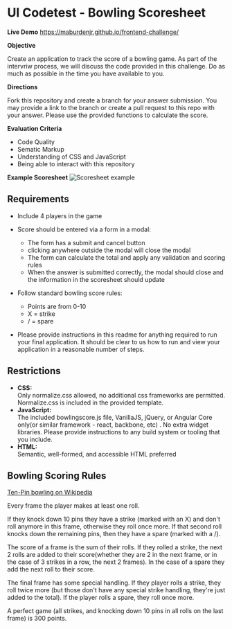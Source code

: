 # UI Codetest - Bowling Scoresheet

__Live Demo__
https://maburdenjr.github.io/frontend-challenge/

__Objective__

Create an application to track the score of a bowling game. As part of the intervriw process, we will discuss the code provided in this challenge. Do as much as possible in the time you have available to you. 

__Directions__

Fork this repository and create a branch for your answer submission. You may provide a link to the branch or create a pull request to this repo with your answer. Please use the provided functions to calculate the score.

__Evaluation Criteria__

- Code Quality
- Sematic Markup
- Understanding of CSS and JavaScript
- Being able to interact with this repository

__Example Scoresheet__
![Scoresheet example](scoresheet.png)

## Requirements
- Include 4 players in the game
- Score should be entered via a form in a modal:
  - The form has a submit and cancel button
  - clicking anywhere outside the modal will close the modal
  - The form can calculate the total and apply any validation and scoring rules
  - When the answer is submitted correctly, the modal should close and the information in the scoresheet should update
- Follow standard bowling score rules:
  - Points are from 0-10
  - X = strike
  - / = spare

- Please provide instructions in this readme for anything required to run your final application. It should be clear to us how to run and view your application in a reasonable number of steps.

## Restrictions

  - __CSS:__ <br />Only normalize.css allowed, no additional css frameworks are permitted. Normalize.css is included in the provided template.
  - __JavaScript:__ <br />The included bowlingscore.js file, VanillaJS, jQuery, or Angular Core only(or similar framework - react, backbone, etc) . No extra widget libraries. Please provide instructions to any build system or tooling that you include.
  - __HTML:__ <br />Semantic, well-formed, and accessible HTML preferred

## Bowling Scoring Rules

[Ten-Pin bowling on Wikipedia](https://en.wikipedia.org/wiki/Ten-pin_bowling)

Every frame the player makes at least one roll.

If they knock down 10 pins they have a strike (marked with an X) and don't roll anymore in this frame, otherwise they roll once more. If that second roll knocks down the remaining pins, then they have a spare (marked with a /).

The score of a frame is the sum of their rolls. If they rolled a strike, the next 2 rolls are added to their score(whether they are 2 in the next frame, or in the case of 3 strikes in a row, the next 2 frames). In the case of a spare
they add the next roll to their score.

The final frame has some special handling. If they player rolls a strike, they roll twice more (but those don't have any special strike handling, they're just added to the total). If the player rolls a spare, they roll once more.

A perfect game (all strikes, and knocking down 10 pins in all rolls on the last frame) is 300 points.
